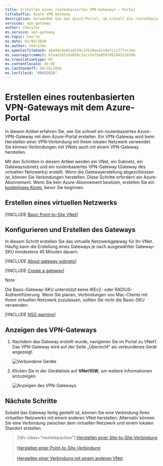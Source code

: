 ```yaml
---
title: Erstellen eines routenbasierten VPN-Gateways – Portal
titleSuffix: Azure VPN Gateway
description: Verwenden Sie das Azure-Portal, um schnell ein routenbasiertes Azure-VPN-Gateway für eine VPN-Verbindung mit Ihrem lokalen Netzwerk zu erstellen oder um virtuelle Netzwerke zu verbinden.
services: vpn-gateway
author: cherylmc
ms.service: vpn-gateway
ms.topic: how-to
ms.date: 03/03/2020
ms.author: cherylmc
ms.openlocfilehash: e6d44c9a92ad239c37620ee2e19efcc1777ec3de
ms.sourcegitcommit: bfeae16fa5db56c1ec1fe75e0597d8194522b396
ms.translationtype: HT
ms.contentlocale: de-DE
ms.lasthandoff: 08/10/2020
ms.locfileid: "88032628"
---
```

# <a name="create-a-route-based-vpn-gateway-using-the-azure-portal"></a>Erstellen eines routenbasierten VPN-Gateways mit dem Azure-Portal

In diesem Artikel erfahren Sie, wie Sie schnell ein routenbasiertes Azure-VPN-Gateway mit dem Azure-Portal erstellen.  Ein VPN-Gateway wird beim Herstellen einer VPN-Verbindung mit Ihrem lokalen Netzwerk verwendet. Sie können Verbindungen mit VNets auch mit einem VPN-Gateway herstellen. 

Mit den Schritten in diesem Artikel werden ein VNet, ein Subnetz, ein Gatewaysubnetz und ein routenbasiertes VPN-Gateway (Gateway des virtuellen Netzwerks) erstellt. Wenn die Gatewayerstellung abgeschlossen ist, können Sie Verbindungen herstellen. Diese Schritte erfordern ein Azure-Abonnement. Wenn Sie kein Azure-Abonnement besitzen, erstellen Sie ein [kostenloses Konto](https://azure.microsoft.com/free/?WT.mc_id=A261C142F), bevor Sie beginnen.

## <a name="create-a-virtual-network"></a><a name="vnet"></a>Erstellen eines virtuellen Netzwerks

[!INCLUDE [Basic Point-to-Site VNet](../../includes/vpn-gateway-basic-vnet-rm-portal-include.md)]

## <a name="configure-and-create-the-gateway"></a><a name="gwvalues"></a>Konfigurieren und Erstellen des Gateways

In diesem Schritt erstellen Sie das virtuelle Netzwerkgateway für Ihr VNet. Häufig kann die Erstellung eines Gateways je nach ausgewählter Gateway-SKU mindestens 45 Minuten dauern.

[!INCLUDE [About gateway subnets](../../includes/vpn-gateway-about-gwsubnet-portal-include.md)]

[!INCLUDE [Create a gateway](../../includes/vpn-gateway-add-gw-rm-portal-include.md)]

>[!NOTE]
>Die Basic-Gateway-SKU unterstützt keine IKEv2- oder RADIUS-Authentifizierung. Wenn Sie planen, Verbindungen von Mac-Clients mit Ihrem virtuellen Netzwerk zuzulassen, sollten Sie nicht die Basic-SKU verwenden.

[!INCLUDE [NSG warning](../../includes/vpn-gateway-no-nsg-include.md)]

## <a name="view-the-vpn-gateway"></a><a name="viewgw"></a>Anzeigen des VPN-Gateways

1. Nachdem das Gateway erstellt wurde, navigieren Sie im Portal zu VNet1. Das VPN-Gateway wird auf der Seite „Übersicht“ als verbundenes Gerät angezeigt.

   ![Verbundene Geräte](./media/create-routebased-vpn-gateway-portal/view-connected-devices.png "Verbundene Geräte")

2. Klicken Sie in der Geräteliste auf **VNet1GW**, um weitere Informationen anzuzeigen.

   ![Anzeigen des VPN-Gateways](./media/create-routebased-vpn-gateway-portal/view-gateway.png "Anzeigen des VPN-Gateways")

## <a name="next-steps"></a>Nächste Schritte

Sobald das Gateway fertig gestellt ist, können Sie eine Verbindung Ihres virtuellen Netzwerks mit einem anderen VNet herstellen. Alternativ können Sie eine Verbindung zwischen dem virtuellen Netzwerk und einem lokalen Standort erstellen.

> [!div class="nextstepaction"]
> [Herstellen einer Site-to-Site-Verbindung](vpn-gateway-howto-site-to-site-resource-manager-portal.md)<br><br>
> [Herstellen einer Point-to-Site-Verbindung](vpn-gateway-howto-point-to-site-resource-manager-portal.md)<br><br>
> [Herstellen einer Verbindung mit einem anderen VNet](vpn-gateway-howto-vnet-vnet-resource-manager-portal.md)
